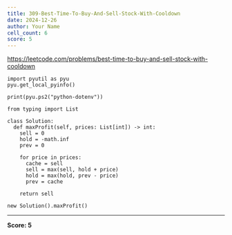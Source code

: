 ```yaml
---
title: 309-Best-Time-To-Buy-And-Sell-Stock-With-Cooldown
date: 2024-12-26
author: Your Name
cell_count: 6
score: 5
---
```


https://leetcode.com/problems/best-time-to-buy-and-sell-stock-with-cooldown


```
import pyutil as pyu
pyu.get_local_pyinfo()
```


```
print(pyu.ps2("python-dotenv"))
```


```
from typing import List
```


```
class Solution:
  def maxProfit(self, prices: List[int]) -> int:
    sell = 0
    hold = -math.inf
    prev = 0

    for price in prices:
      cache = sell
      sell = max(sell, hold + price)
      hold = max(hold, prev - price)
      prev = cache

    return sell
```


```
new Solution().maxProfit()
```


---
**Score: 5**